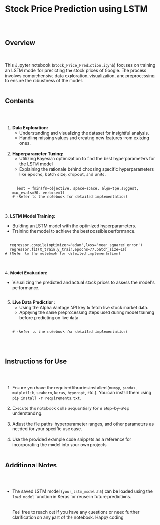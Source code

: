 # Stock Price Prediction using LSTM
<br><br>
## Overview
<br><br>
This Jupyter notebook (`Stock_Price_Prediction.ipynb`) focuses on training an LSTM model for predicting the stock prices of Google. The process involves comprehensive data exploration, visualization, and preprocessing to ensure the robustness of the model.
<br><br>
## Contents
<br><br>
1. **Data Exploration:**<br>
   - Understanding and visualizing the dataset for insightful analysis.<br>
   - Handling missing values and creating new features from existing ones.
<br><br>
2. **Hyperparameter Tuning:**<br>
   - Utilizing Bayesian optimization to find the best hyperparameters for the LSTM model.<br>
   - Explaining the rationale behind choosing specific hyperparameters like epochs, batch size, dropout, and units.
<br><br>
   ```python<br>
     best = fmin(fn=objective, space=space, algo=tpe.suggest, max_evals=50, verbose=1)
   # (Refer to the notebook for detailed implementation)
   ```
<br><br>
3. **LSTM Model Training:**<br>
   - Building an LSTM model with the optimized hyperparameters.<br>
   - Training the model to achieve the best possible performance.
<br><br>
   ```python<br>
     regressor.compile(optimizer='adam',loss='mean_squared_error')
     regressor.fit(X_train,y_train,epochs=77,batch_size=16)
   # (Refer to the notebook for detailed implementation)
   ```
<br><br>
4. **Model Evaluation:**<br>
   - Visualizing the predicted and actual stock prices to assess the model's performance.
<br><br>
5. **Live Data Prediction:**<br>
   - Using the Alpha Vantage API key to fetch live stock market data.<br>
   - Applying the same preprocessing steps used during model training before predicting on live data.
<br><br>
   ```python<br>
   # (Refer to the notebook for detailed implementation)
   ```
<br><br>
## Instructions for Use
<br><br>
1. Ensure you have the required libraries installed (`numpy`, `pandas`, `matplotlib`, `seaborn`, `keras`, `hyperopt`, etc.). You can install them using `pip install -r requirements.txt`.
<br><br>
2. Execute the notebook cells sequentially for a step-by-step understanding.
<br><br>
3. Adjust the file paths, hyperparameter ranges, and other parameters as needed for your specific use case.
<br><br>
4. Use the provided example code snippets as a reference for incorporating the model into your own projects.
<br><br>
## Additional Notes
<br><br>
- The saved LSTM model (`your_lstm_model.h5`) can be loaded using the `load_model` function in Keras for reuse in future predictions.
<br><br><br>
Feel free to reach out if you have any questions or need further clarification on any part of the notebook. Happy coding!
